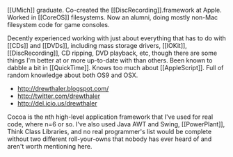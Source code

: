 [[UMich]] graduate. Co-created the [[DiscRecording]].framework at Apple. Worked in [[CoreOS]] filesystems. Now an alumni, doing mostly non-Mac filesystem code for game consoles. 

Decently experienced working with just about everything that has to do with [[CDs]] and [[DVDs]], including mass storage drivers, [[IOKit]], [[DiscRecording]], CD ripping, DVD playback, etc, though there are some things I'm better at or more up-to-date with than others. Been known to dabble a bit in [[QuickTime]]. Knows too much about [[AppleScript]]. Full of random knowledge about both OS9 and OSX.


* http://drewthaler.blogspot.com/
* http://twitter.com/drewthaler
* http://del.icio.us/drewthaler


Cocoa is the nth high-level application framework that I've used for real code, where n=6 or so. I've also used Java AWT and Swing, [[PowerPlant]], Think Class Libraries, and no real programmer's list would be complete without two different roll-your-owns that nobody has ever heard of and aren't worth mentioning here.
